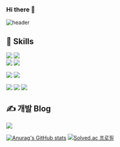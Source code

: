 ### Hi there 👋

![header](https://capsule-render.vercel.app/api?type=waving&color=gradient&height=270&section=header&text=Kim%20JeongWon&fontSize=70&fontAlignY=35&desc=%ED%92%80%EC%8A%A4%ED%85%8D%20%EA%B0%9C%EB%B0%9C%EC%9E%90%27s%20GitHub%20Profile&descAlignY=60&descAlign=62)

💪 Skills
----
<img src="https://img.shields.io/badge/Spring-6DB33F?style=flat&logo=Spring&logoColor=white"> <img src="https://img.shields.io/badge/Java-6DB33F?style=flat&logo=Java&logoColor=white">  
<img src="https://img.shields.io/badge/Oracle-F80000?style=flat&logo=Oracle&logoColor=white"> <img src="https://img.shields.io/badge/MySQL-4479A1?style=flat&logo=MySQL&logoColor=white">

<img src="https://img.shields.io/badge/React-61DAFB?style=flat&logo=React&logoColor=white"/> <img src="https://img.shields.io/badge/JavaScript-F7DF1E?style=flat&logo=JavaScript&logoColor=white"/> 

<img src="https://img.shields.io/badge/Redux-764ABC?style=flat&logo=Redux&logoColor=white"/> <img src="https://img.shields.io/badge/ReactQuery-FF4154?style=flat&logo=ReactQuery&logoColor=white"/>
<img src="https://img.shields.io/badge/styled-components-DB7093?style=flat&logo=styled-components&logoColor=white"/>

✍️ 개발 Blog
---
[<img src="https://img.shields.io/badge/Tistory-000000?style=flat&logo=Tistory&logoColor=white"/>](https://garden-kim.tistory.com)
<br/>

[![Anurag's GitHub stats](https://github-readme-stats.vercel.app/api?username=k-gardn&show_icons=true&theme=transparent)](https://github.com/anuraghazra/github-readme-stats)
[![Solved.ac 프로필](http://mazassumnida.wtf/api/v2/generate_badge?boj=rladnjs15)](https://solved.ac/rladnjs15)






<!--
**k-gardn/k-gardn** is a ✨ _special_ ✨ repository because its `README.md` (this file) appears on your GitHub profile.

Here are some ideas to get you started:

- 🔭 I’m currently working on ...
- 🌱 I’m currently learning ...
- 👯 I’m looking to collaborate on ...
- 🤔 I’m looking for help with ...
- 💬 Ask me about ...
- 📫 How to reach me: ...
- 😄 Pronouns: ...
- ⚡ Fun fact: ...
-->
